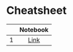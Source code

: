 # Cheatsheet

|         |  Notebook                                          |
|:-------:|:---------------------------------------------------:|
| 1       | [Link](/assets/cheatsheet/FINC672_CheatSheet.html)   |
